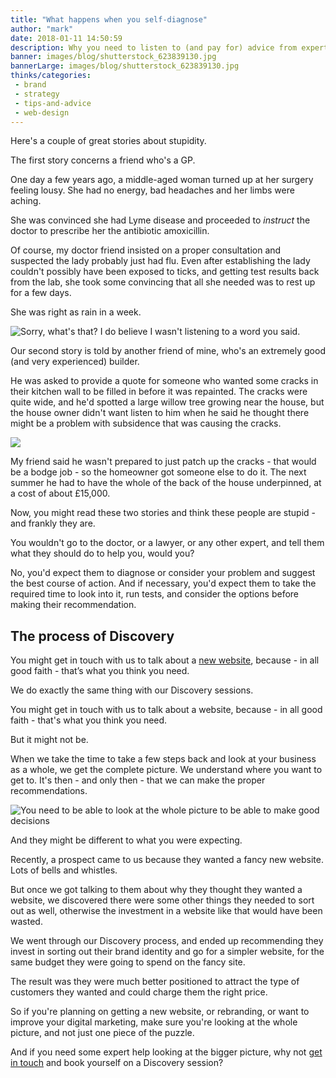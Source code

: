 ```yaml
---
title: "What happens when you self-diagnose"
author: "mark"
date: 2018-01-11 14:50:59
description: Why you need to listen to (and pay for) advice from experts.
banner: images/blog/shutterstock_623839130.jpg
bannerLarge: images/blog/shutterstock_623839130.jpg
thinks/categories: 
 - brand
 - strategy
 - tips-and-advice
 - web-design
---
```


Here's a couple of great stories about stupidity.

The first story concerns a friend who's a GP.

One day a few years ago, a middle-aged woman turned up at her surgery feeling lousy. She had no energy, bad headaches and her limbs were aching.

She was convinced she had Lyme disease and proceeded to *instruct* the doctor to prescribe her the antibiotic amoxicillin.

Of course, my doctor friend insisted on a proper consultation and suspected the lady probably just had flu. Even after establishing the lady couldn't possibly have been exposed to ticks, and getting test results back from the lab, she took some convincing that all she needed was to rest up for a few days.

She was right as rain in a week.

![](images/blog/shutterstock_559349281.jpg "Sorry, what's that? I do believe I wasn't listening to a word you said.")

Our second story is told by another friend of mine, who's an extremely good (and very experienced) builder.

He was asked to provide a quote for someone who wanted some cracks in their kitchen wall to be filled in before it was repainted. The cracks were quite wide, and he'd spotted a large willow tree growing near the house, but the house owner didn't want listen to him when he said he thought there might be a problem with subsidence that was causing the cracks.

![](images/blog/shutterstock_628403774.jpg)

My friend said he wasn't prepared to just patch up the cracks - that would be a bodge job - so the homeowner got someone else to do it. The next summer he had to have the whole of the back of the house underpinned, at a cost of about £15,000.

Now, you might read these two stories and think these people are stupid - and frankly they are.

You wouldn't go to the doctor, or a lawyer, or any other expert, and tell them what they should do to help you, would you?

No, you'd expect them to diagnose or consider your problem and suggest the best course of action. And if necessary, you'd expect them to take the required time to look into it, run tests, and consider the options before making their recommendation.

## The process of Discovery

You might get in touch with us to talk about a [new website](/creates/web), because - in all good faith - that’s what you think you need.

We do exactly the same thing with our Discovery sessions.

You might get in touch with us to talk about a website, because - in all good faith - that's what you think you need.

But it might not be.

When we take the time to take a few steps back and look at your business as a whole, we get the complete picture. We understand where you want to get to. It's then - and only then - that we can make the proper recommendations.

![](images/blog/shutterstock_601953185.jpg "You need to be able to look at the whole picture to be able to make good decisions")

And they might be different to what you were expecting.

Recently, a prospect came to us because they wanted a fancy new website. Lots of bells and whistles.

But once we got talking to them about why they thought they wanted a website, we discovered there were some other things they needed to sort out as well, otherwise the investment in a website like that would have been wasted.

We went through our Discovery process, and ended up recommending they invest in sorting out their brand identity and go for a simpler website, for the same budget they were going to spend on the fancy site.

The result was they were much better positioned to attract the type of customers they wanted and could charge them the right price.

So if you're planning on getting a new website, or rebranding, or want to improve your digital marketing, make sure you're looking at the whole picture, and not just one piece of the puzzle.

And if you need some expert help looking at the bigger picture, why not [get in touch](/contact/) and book yourself on a Discovery session?



